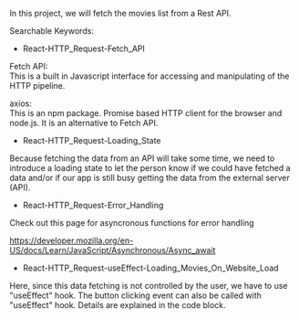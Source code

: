 In this project, we will fetch the movies list from a Rest API.

Searchable Keywords:
- React-HTTP_Request-Fetch_API

Fetch API:  
This is a built in Javascript interface for accessing and manipulating of the HTTP pipeline.

axios:  
This is an npm package. Promise based HTTP client for the browser and node.js. It is an alternative to Fetch API.

- React-HTTP_Request-Loading_State

Because fetching the data from an API will take some time, we need to introduce a loading state to let the person know if we could have fetched a data and/or if our app is still busy getting the data from the external server (API).

- React-HTTP_Request-Error_Handling

Check out this page for asyncronous functions for error handling

https://developer.mozilla.org/en-US/docs/Learn/JavaScript/Asynchronous/Async_await

- React-HTTP_Request-useEffect-Loading_Movies_On_Website_Load

Here, since this data fetching is not controlled by the user, we have to use "useEffect" hook. The button clicking event can also be called with "useEffect" hook. Details are explained in the code block.